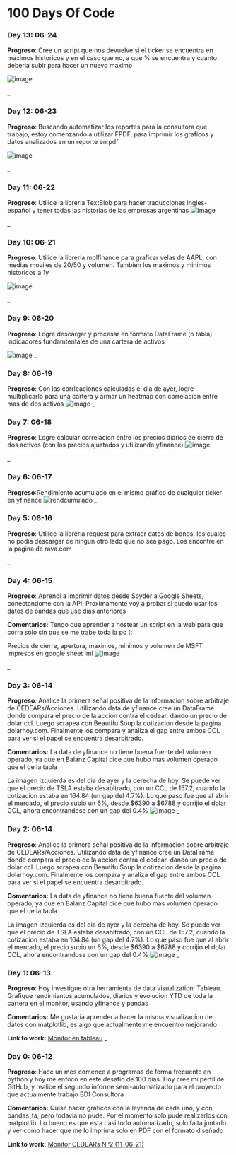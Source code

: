 # 100 Days Of Code

### Day 13: 06-24

**Progreso**: Cree un script que nos devuelve si el ticker se encuentra en maximos historicos y en el caso que no, a que % se encuentra y cuanto deberia subir para hacer un nuevo maximo

![image](https://user-images.githubusercontent.com/43462439/123343142-8fec4900-d527-11eb-8506-17cf151dbdaf.png)

_

### Day 12: 06-23

**Progreso**: Buscando automatizar los reportes para la consultora que trabajo, estoy comenzando a utilizar FPDF, para imprimir los graficos y datos analizados en un reporte en pdf

![image](https://user-images.githubusercontent.com/43462439/123166654-074caa80-d44c-11eb-9d14-c40a8cb04172.png)

_

### Day 11: 06-22

**Progreso**: Utilice la libreria TextBlob para hacer traducciones ingles-español y tener todas las historias de las empresas argentinas 
![image](https://user-images.githubusercontent.com/43462439/123165456-a2448500-d44a-11eb-9da6-e75e0c890363.png)

_

### Day 10: 06-21

**Progreso**: Utilice la libreria mplfinance para graficar velas de AAPL, con medias moviles de 20/50 y volumen. Tambien los maximos y minimos historicos a 1y

![image](https://user-images.githubusercontent.com/43462439/123164952-fbf87f80-d449-11eb-82f8-cc8b088801a1.png)

_

### Day 9: 06-20

**Progreso**: Logre descargar y procesar en formato DataFrame (o tabla) indicadores fundamtentales de una cartera de activos

![image](https://user-images.githubusercontent.com/43462439/123157615-23971a00-d441-11eb-8220-bd44665d3494.png)
_

### Day 8: 06-19

**Progreso**: Con las corrleaciones calculadas el dia de ayer, logre multiplicarlo para una cartera y armar un heatmap con correlacion entre mas de dos activos
![image](https://user-images.githubusercontent.com/43462439/123156485-b931aa00-d43f-11eb-8635-e6958f5d738f.png)
_


### Day 7: 06-18 

**Progreso**: Logre calcular correlacion entre los precios diarios de cierre de dos activos (con los precios ajustados y utilizando yfinance)
![image](https://user-images.githubusercontent.com/43462439/123156739-04e45380-d440-11eb-9ee3-4f601e01f03b.png)

_

### Day 6: 06-17 

**Progreso**:Rendimiento acumulado en el mismo grafico de cualquier ticker en yfinance
![rendcumulado](https://user-images.githubusercontent.com/43462439/122509645-7f454b80-cfda-11eb-94ef-d593065119c5.png)
_

### Day 5: 06-16 

**Progreso**: Utilice la libreria request para extraer datos de bonos, los cuales no podia descargar de ningun otro lado que no sea pago. Los encontre en la pagina de rava.com

_

### Day 4: 06-15 

**Progreso**: Aprendi a imprimir datos desde Spyder a Google Sheets, conectandome con la API. Proximamente voy a probar si puedo usar los datos de pandas que use dias anteriores 

**Comentarios:** Tengo que aprender a hostear un script en la web para que corra solo sin que se me trabe toda la pc (:

Precios de cierre, apertura, maximos, minimos y volumen de MSFT impresos en google sheet lml
![image](https://user-images.githubusercontent.com/43462439/122153785-0d360080-ce3a-11eb-8ee4-bdd08ce9a28c.png)

_

### Day 3: 06-14 

**Progreso**: Analice la primera señal positiva de la informacion sobre arbitraje de CEDEARs/Acciones. Utilizando data de yfinance cree un DataFrame donde compara el precio de la accion contra el cedear, dando un precio de dolar ccl. Luego scrapea con BeautifulSoup la cotizacion desde la pagina dolarhoy.com. Finalmente los compara y analiza el gap entre ambos CCL para ver si el papel se encuentra desarbitrado. 

**Comentarios:** La data de yfinance no tiene buena fuente del volumen operado, ya que en Balanz Capital dice que hubo mas volumen operado que el de la tabla

La imagen izquierda es del dia de ayer y la derecha de hoy. Se puede ver que el precio de TSLA estaba desabitrado, con un CCL de 157.2, cuando la cotizacion estaba en 164.84 (un gap del 4.7%). Lo que paso fue que al abrir el mercado, el precio subio un 6%, desde $6390 a $6788 y corrijio el dolar CCL, ahora encontrandose con un gap del 0.4%
![image](https://user-images.githubusercontent.com/43462439/121975214-7a249a00-cd57-11eb-816c-76d68102f231.png)
_

### Day 2: 06-14 

**Progreso**: Analice la primera señal positiva de la informacion sobre arbitraje de CEDEARs/Acciones. Utilizando data de yfinance cree un DataFrame donde compara el precio de la accion contra el cedear, dando un precio de dolar ccl. Luego scrapea con BeautifulSoup la cotizacion desde la pagina dolarhoy.com. Finalmente los compara y analiza el gap entre ambos CCL para ver si el papel se encuentra desarbitrado. 

**Comentarios:** La data de yfinance no tiene buena fuente del volumen operado, ya que en Balanz Capital dice que hubo mas volumen operado que el de la tabla

La imagen izquierda es del dia de ayer y la derecha de hoy. Se puede ver que el precio de TSLA estaba desabitrado, con un CCL de 157.2, cuando la cotizacion estaba en 164.84 (un gap del 4.7%). Lo que paso fue que al abrir el mercado, el precio subio un 6%, desde $6390 a $6788 y corrijio el dolar CCL, ahora encontrandose con un gap del 0.4%
![image](https://user-images.githubusercontent.com/43462439/121975214-7a249a00-cd57-11eb-816c-76d68102f231.png)
_

### Day 1: 06-13

**Progreso**: Hoy investigue otra herramienta de data visualization: Tableau. Grafique rendimientos acumulados, diarios y evolucion YTD de toda la cartera en el monitor, usando yfinance y pandas

**Comentarios:** Me gustaria aprender a hacer la misma visualizacion de datos con matplotlib, es algo que actualmente me encuentro mejorando

**Link to work:** [Monitor en tableau](https://public.tableau.com/app/profile/franco.maciel/viz/Data_16236214946620/Monitor)
_

### Day 0: 06-12 

**Progreso**: Hace un mes comence a programas de forma frecuente en python y hoy me enfoco en este desafio de 100 dias. Hoy cree mi perfil de GitHub, y realice el segundo informe semi-automatizado para el proyecto que actualmente trabajo BDI Consultora

**Comentarios:** Quise hacer graficos con la leyenda de cada uno, y con pandas_ta, pero todavia no pude. Por el momento solo pude realizarlos con matplotlib. Lo bueno es que esta casi todo automatizado, solo falta juntarlo y ver como hacer que me lo imprima solo en PDF con el formato diseñado

**Link to work:** [Monitor CEDEARs Nº2 (11-06-21)](https://github.com/xfrancomaciel/100-days-of-code/files/6651941/Monitor.CEDEARs.N.2.11-06-21.pdf)

